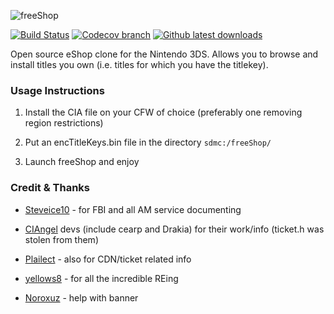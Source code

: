 ![freeShop](https://raw.githubusercontent.com/Cruel/freeShop/master/res/app/banner.png)

[![Build Status](https://travis-ci.org/Cruel/freeShop.png?branch=master)](https://travis-ci.org/Cruel/freeShop) [![Codecov branch](https://img.shields.io/codecov/c/github/Cruel/freeShop/master.svg?maxAge=86400)](https://codecov.io/gh/Cruel/freeShop) [![Github latest downloads](https://img.shields.io/github/downloads/Cruel/freeShop/latest/total.svg?maxAge=86400)](https://github.com/Cruel/freeShop/releases/latest)

Open source eShop clone for the Nintendo 3DS. Allows you to browse and install titles you own (i.e. titles for which you have the titlekey).

### Usage Instructions

1. Install the CIA file on your CFW of choice (preferably one removing region restrictions)

2. Put an encTitleKeys.bin file in the directory `sdmc:/freeShop/`

3. Launch freeShop and enjoy

### Credit & Thanks

- [Steveice10](https://github.com/Steveice10) - for FBI and all AM service documenting

- [CIAngel](https://github.com/llakssz/CIAngel) devs (include cearp and Drakia) for their work/info (ticket.h was stolen from them)

- [Plailect](https://github.com/Plailect/) - also for CDN/ticket related info

- [yellows8](https://github.com/yellows8) - for all the incredible REing

- [Noroxuz](https://github.com/Noroxuz) - help with banner
